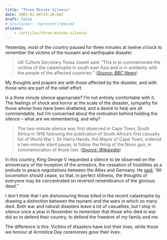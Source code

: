 ```yaml
---
title: "Three Minute Silence"
date: 2005-01-06T19:28:08Z
draft: false
# disclaimer: represent|removed
aliases:
    - /articles/three-minute-silence/
---
```


Yesterday, most of the country paused for three minutes at twelve o’clock to remember the victims of the tsunami and earthquake disaster.<!--more-->

> UK Culture Secretary Tessa Jowell said: “This is to commemorate the victims of the catastrophe in south east Asia and is in solidarity with the people of the affected countries.” ([_Source: BBC News_](http://news.bbc.co.uk/1/hi/uk/4146153.stm))

My thoughts and prayers are with those affected by the disaster, and with those who are part of the relief effort.

Is a three minute silence appropriate? I’m not entirely comfortable with it. The feelings of shock and horror at the scale of the disaster, sympathy for those whose lives have been shattered, and a desire to help are all commendable, but I’m concerned about the motivation behind holding the silence – what are we remembering, and why?

> The two-minute silence was first observed in Cape Town, South Africa in 1916 following the publication of South Africa’s first casualty list of World War I. Sir Harry Hands, the Mayor of Cape Town, ordered a two-minute silent pause, to follow the firing of the Noon gun, in commemoration of those lost. ([_Source: Wikipedia_](https://en.wikipedia.org/wiki/Two-minute_silence))

In this country, King George V requested a silence to be observed on the anniversary of the inception of the armistice, the cessation of hostilities as a prelude to peace negotiations between the Allies and Germany. He [said](http://news.bbc.co.uk/1/hi/uk/4001577.stm), “All locomotion should cease, so that, in perfect stillness, the thoughts of everyone may be concentrated on reverent remembrance of the glorious dead.”

I don’t think that I am dishonouring those killed in the recent catastrophe by drawing a distinction between the tsunami and the wars in which so many died. Both war and natural disasters leave a lot of casualties, but I stop in silence once a year in November to remember that those who died in war did so to defend their country, to defend the freedom of my family and me.

The difference is this: Victims of disasters have _lost_ their lives, while those we honour at Armistice Day ceremonies _gave_ their lives.
